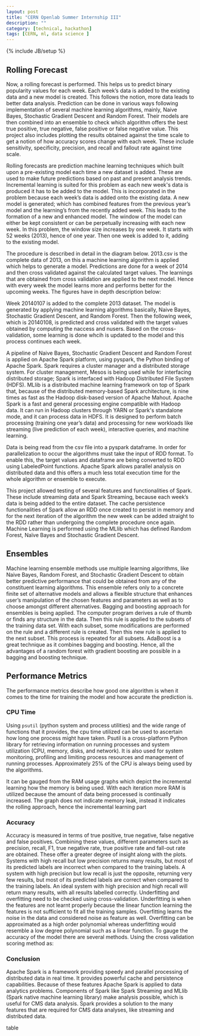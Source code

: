 ```yaml
---
layout: post
title: "CERN Openlab Summer Internship III"
description: ""
category: [technical, hackathon]
tags: [CERN, ml, data science ]
---
```

{% include JB/setup %}


## Rolling Forecast

Now, a rolling forecast is performed. This helps us to predict binary popularity values for each week.
Each week’s data is added to the existing data and a new model is created. This follows the
notion, more data leads to better data analysis. Prediction can be done in various ways following
implementation of several machine learning algorithms, mainly, Naive Bayes, Stochastic
Gradient Descent and Random Forest. Their models are then combined into an ensemble to check
which algorithm offers the best true positive, true negative, false positive or false negative value.
This project also includes plotting the results obtained against the time scale to get a notion of
how accuracy scores change with each week. These include sensitivity, specificity, precision, and
recall and fallout rate against time scale.


Rolling forecasts are prediction machine learning techniques which built upon a pre-existing
model each time a new dataset is added. These are used to make future predictions based on past
and present analysis trends. Incremental learning is suited for this problem as each new week's
data is produced it has to be added to the model. This is incorporated in the problem because each
week’s data is added onto the existing data. A new model is generated; which has combined
features from the previous year’s model and the learning’s from the recently added week. This
leads to the formation of a new and enhanced model. The window of the model can either be kept
consistent or can be perpetually increasing with each new week. In this problem, the window size
increases by one week. It starts with 52 weeks (2013), hence of one year. Then one week is added
to it, adding to the existing model.

The procedure is described in detail in the diagram below. 2013.csv is the complete data of 2013,
on this a machine learning algorithm is applied which helps to generate a model. Predictions are
done for a week of 2014 and then cross validated against the calculated target values. The
learnings that are obtained from cross validation are applied to the next model. Hence with every
week the model learns more and performs better for the upcoming weeks. The figures have in
depth description below:


Week 20140107 is added to the complete 2013 dataset. The model is generated by applying machine learning
algorithms basically, Naive Bayes, Stochastic Gradient Descent, and Random Forest. Then the
following week, which is 20140108, is predicted and cross validated with the target values
obtained by computing the naccess and nusers. Based on the cross-validation, some learning is
done whcih is updated to the model and this process continues each week.

A pipeline of Naive Bayes, Stochastic Gradient Descent and Random Forest is applied on Apache
Spark platform, using pyspark, the Python binding of Apache Spark. Spark requires a cluster
manager and a distributed storage system. For cluster management, Mesos is being used while for
interfacing distributed storage; Spark is interfaced with Hadoop Distributed File System (HDFS).
MLlib is a distributed machine learning framework on top of Spark that, because of the
distributed memory-based Spark architecture, is nine times as fast as the Hadoop disk-based
version of Apache Mahout. Apache Spark is a fast and general processing engine compatible with
Hadoop data. It can run in Hadoop clusters through YARN or Spark's standalone mode, and it can
process data in HDFS. It is designed to perform batch processing (training one year’s data) and
processing for new workloads like streaming (live prediction of each week), interactive queries,
and machine learning.

Data is being read from the csv file into a pyspark dataframe. In order for parallelization to occur
the algorithms must take the input of RDD format. To enable this, the target values and dataframe
are being converted to RDD using LabeledPoint functions. Apache Spark allows parallel analysis
on distributed data and this offers a much less total execution time for the whole algorithm or
ensemble to execute.

This project allowed testing of several features and functionalities of Spark. These include
streaming data and Spark Streaming, because each week’s data is being added to the entire
dataset. The cache persistence functionalities of Spark allow an RDD once created to persist in
memory and for the next iteration of the algorithm the new week can be added straight to the
RDD rather than undergoing the complete procedure once again. Machine Learning is performed
using the MLlib which has defined Random Forest, Naïve Bayes and Stochastic Gradient
Descent.

## Ensembles

Machine learning ensemble methods use multiple learning algorithms, like Naive Bayes, Random
Forest, and Stochastic Gradient Descent to obtain better predictive performance that could be
obtained from any of the constituent learning algorithms. This ensemble refers only to a concrete
finite set of alternative models and allows a flexible structure that enhances user’s manipulation
of the chosen features and parameters as well as to choose amongst different alternatives.
Bagging and boosting approach for ensembles is being applied. The computer program derives a
rule of thumb or finds any structure in the data. Then this rule is applied to the subsets of the
training data set. With each subset, some modifications are performed on the rule and a different
rule is created. Then this new rule is applied to the next subset. This process is repeated for all
subsets. AdaBoost is a great technique as it combines bagging and boosting. Hence, all the
advantages of a random forest with gradient boosting are possible in a bagging and boosting
technique.

## Performance Metrics
The performance metrics describe how good one algorithm is when it comes to the time for
training the model and how accurate the prediction is. 

### CPU Time
Using `psutil` (python system and process utilities) and the wide range of functions that it provides,
the cpu time utilized can be used to ascertain how long one process might have taken. Psutil is a
cross-platform Python library for retrieving information on running processes and system
utilization (CPU, memory, disks, and network). It is also used for system monitoring, profiling
and limiting process resources and management of running processes. Approximately 25% of the
CPU is always being used by the algorithms.


It can be gauged from the RAM usage graphs which depict the incremental learning how the
memory is being used. With each iteration more RAM is utilized because the amount of data
being processed is continually increased. The graph does not indicate memory leak, instead it
indicates the rolling approach, hence the incremental learning part

### Accuracy

Accuracy is measured in terms of true positive, true negative, false negative and false positives.
Combining these values, different parameters such as precision, recall, F1, true negative rate, true
positive rate and fall-out rate are obtained. These offer a greater degree of insight along with the
plots. Systems with high recall but low precision returns many results, but most of its predicted
labels are incorrect when compared to the training labels. A system with high precision but low
recall is just the opposite, returning very few results, but most of its predicted labels are correct
when compared to the training labels. An ideal system with high precision and high recall will
return many results, with all results labelled correctly. Underfitting and overfitting need to be
checked using cross-validation. Underfitting is when the features are not learnt properly because
the linear function learning the features is not sufficient to fit all the training samples. Overfitting
learns the noise in the data and considered noise as feature as well. Overfitting can be
approximated as a high order polynomial whereas underfitting would resemble a low degree
polynomial such as a linear function. To gauge the accuracy of the model there are several
methods. Using the cross validation scoring method as:


### Conclusion

Apache Spark is a framework providing speedy and parallel processing of distributed data in real
time. It provides powerful cache and persistence capabilities. Because of these features Apache
Spark is applied to data analytics problems. Components of Spark like Spark Streaming and
MLlib (Spark native machine learning library) make analysis possible, which is useful for CMS
data analysis. Spark provides a solution to the many features that are required for CMS data
analyses, like streaming and distributed data.

table
